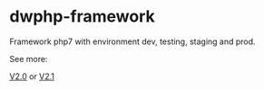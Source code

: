 # dwphp-framework

Framework php7 with environment dev, testing, staging and prod.

See more:

[V2.0](https://github.com/dezwork/dwphp-framework/tree/v2.0) or [V2.1](https://github.com/dezwork/dwphp-framework/tree/v2.1)